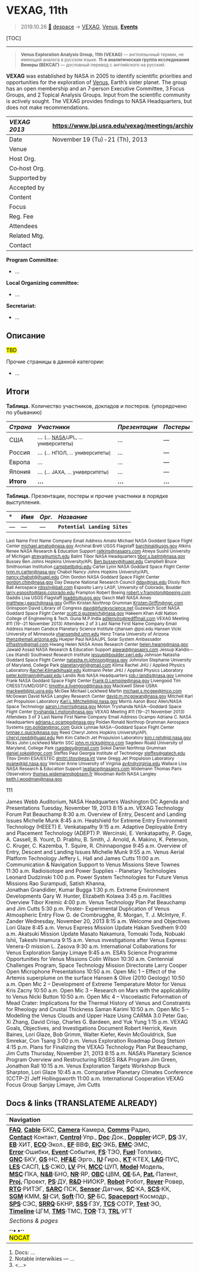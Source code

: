 # VEXAG, 11th
> 2019.10.26 [🚀](../index/index.md) [despace](index.md) → [VEXAG](vexag.md), [Venus](venus.md), **[Events](event.md)**

[TOC]

---

> <small>**Venus Exploration Analysis Group, 11th (VEXAG)** — англоязычный термин, не имеющий аналога в русском языке. **11‑я аналитическая группа исследования Венеры (ВЕКСАГ)** — дословный перевод с английского на русский.</small>

**VEXAG** was established by NASA in 2005 to identify scientific priorities and opportunities for the exploration of [Venus](venus.md), Earth’s sister planet. The group has an open membership and an 7‑person Executive Committee, 3 Focus Groups, and 2 Topical Analysis Groups. Input from the scientific community is actively sought. The VEXAG provides findings to NASA Headquarters, but does not make recommendations.

|*VEXAG 2013*|<https://www.lpi.usra.edu/vexag/meetings/archive/vexag_11/>|
|:--|:--|
|Date|November 19 (Tu) ‑ 21 (Th), 2013|
|Venue||
|Host Org.||
|Co‑host Org.||
|Supported by||
|Accepted by||
|Content||
|Focus||
|Reg. Fee||
|Attendees||
|Related Mtg.||
|Contact||

**Program Committee:**

   - …

**Local Organizing committee:**

   - …

**Secretariat:**

   - …



## Описание
<mark>TBD</mark>

Прочие страницы в данной категории:

   - …



<p style="page-break-after: always"> </p>

## Итоги

**Таблица.** Количество участников, докладов и постеров. (упорядочено по убыванию)

|*Страна*|*Участники*|*Презентации*|*Постеры*|
|:--|:--|:--|:--|
|США|… <small>(… [NASA](zz_nasa.md)/JPL, … университеты)</small>|…|—|
|Россия|… <small>(… НПОЛ, … университеты)</small>|…|—|
|Европа|…|…|—|
|Япония|… <small>(… JAXA, … университеты)</small>|…|—|
|**Итого**|**…**|**…**|**…**|

**Таблица.** Презентации, постеры и прочие участники в порядке выступления.  

<small>

|°|*Имя*|*Орг.*|*Название*|
|:--|:--|:--|:--|
|—|—|—|**`Potential Landing Sites`**|

Last  Name First  Name Company Email  Address
Amato Michael NASA  Goddard  Space  Flight  Center michael.amato@nasa.gov
Archinal   Brett USGS  Flagstaff barchinal@usgs.gov
Atkins Renee NASA  Research  &  Education  Support ratkins@nasaprs.com
Atreya Sushil University  of  Michigan atreya@umich.edu
Balint Tibor NASA  Headquarters tibor.s.balint@nasa.gov
Bussey Ben Johns  Hopkins  University/APL Ben.bussey@jhuapl.edu
Campbell Bruce Smithsonian  Institution campbellb@si.edu
Carter Lynn NASA  Goddard  Space  Flight  Center lynn.m.carter@nasa.gov
Chabot Nancy Johns  Hopkins  University/APL nancy.chabot@jhuapl.edu
Chin Gordon NASA  Goddard  Space  Flight  Center gordon.chin@nasa.gov
Day Dwayne National  Research  Council dday@nas.edu
Dissly Rich Ball  Aerospace rdissly@ball.com
Esposito Larry LASP,  University  of  Colorado,   Boulder larry.esposito@lasp.colorado.edu
Frampton Robert Boeing robert.v.frampton@boeing.com
Gaddis Lisa USGS  Flagstaff lgaddis@usgs.gov
Gasch Matt NASA  Ames matthew.j.gasch@nasa.gov
Griffin Kristen Northrop  Grumman Kristen.Griffin@ngc.com
Grinspoon David Library  of  Congress david@funkyscience.net
Guzewich Scott NASA  Goddard  Space  Flight  Center scott.d.guzewich@nasa.gov
Hakeem  Khan Adil
Nation  College  of  Engineering  &  Tech.  Guna 
M.P.India adilenviro@rediffmail.com
VEXAG  Meeting  #11   (19-­‐21  November  2013)  Attendees
2  of  3
Last  Name First  Name Company Email  Address
Hansen Candice Planetary  Science  Institute cjhansen  @psi.edu
Hansen Vicki University  of  Minnesota vhansen@d.umn.edu
Henz Triana University  of  Arizona thenz@email.arizona.edu
Hueper Paul NASA/JPL  Solar  System  Ambassador pfhastro@gmail.com
Hwang Helen NASA  Ames  Research  Center helen.hwang@nasa.gov
Jawaid Assad NASA  Research  &  Education  Support ajawaid@nasaprs.com
Jessup Kandis-­‐Lea  (Kandi) Southwest  Research  Institute jessup@boulder.swri.edu
Johnson Natasha Goddard  Space  Flight  Center natasha.m.johnson@nasa.gov
Johnston Stephanie University  of  Maryland,  College  Park planetarygirl@gmail.com
Klima Rachel JHU  /  Applied  Physics  Laboratory Rachel.Klima@jhuapl.edu
Kollmann Peter JHU  /  Applied  Physics  Laboratory peter.kollmann@jhuapl.edu
Landis Rob NASA  Headquarters rob.r.landis@nasa.gov
Lemoine Frank NASA  Goddard  Space  Flight  Center Frank.G.Lemoine@nasa.gov
Livengood Tim CRESST/UMD/GSFC timothy.a.livengood@nasa.gov
Mackwell Steve USRA mackwell@lpi.usra.edu
McGee Michael Lockheed  Martin michael.s.mcgee@lmco.com
McGowan David NASA  Langley  Research  Center david.m.mcgowan@nasa.gov
Mitchell Karl Jet  Propulsion  Laboratory Karl.L.Mitchell@jpl.nasa.gov
Morris Aaron Booz  Allen/NASA  Space  Technology aaron.l.morris@nasa.gov
Moton Tryshanda NASA-­‐Goddard  Space  Flight  Center tryshanda.t.moton@nasa.gov
VEXAG  Meeting  #11   (19-­‐21  November  2013)  Attendees
3  of  3
Last  Name First  Name Company Email  Address
Ocampo Adriana  C. NASA  Headquarters adriana.c.ocampo@nasa.gov
Poidan Ronald Northrop  Grumman  Aerospace  Systems ron.polidan@ngc.com
Quick Lynnae NASA-­‐Goddard  Space  Flight  Center lynnae.c.quick@nasa.gov
Reed Cheryl Johns  Hopkins  University/APL cheryl.reed@jhuapl.edu
Reh Kim Caltech  Jet  Propulsion  Laboratory kim.r.reh@jpl.nasa.gov
Ricks John Lockheed  Martin  SSC john.m.ricks@lmco.com
Sagdeev Roald University  of  Maryland,  College  Park rsagdeev@gmail.com
Sokol Daniel Northrop  Grumman daniel.sokol@ngc.com
Steffes Paul Georgia  Institute  of  Technology steffes@gatech.edu
Titov Dmitri ESA/ESTEC dmitri.titov@esa.int
Vane Gregg Jet  Propulsion  Laboratory gvane@jpl.nasa.gov
Veriscer Anne University  of  Virginia av4n@virginia.edu
Wallace Lisa NASA  Research  &  Education  Support lwallace@nasaprs.com
Widemann Thomas Paris  Observatory thomas.widemann@obspm.fr
Woodman Keith NASA  Langley keith.l.woodman@nasa.gov

</small>

111

James Webb Auditorium, NASA Headquarters
Washington DC
Agenda and Presentations
Tuesday, November 19, 2013
8:15 a.m. 	VEXAG Technology Forum 	Pat Beauchamp
8:30 a.m. 	Overview of Entry, Descent and Landing Issues 	Michelle Munk
8:45 a.m. 	Heatshield for Extreme Entry Environment Technology (HEEET) 	E. Venkatapathy
9:15 a.m. 	Adaptive Deployable Entry and Placement Technology (ADEPT) 	P. Wercinski, E. Venkatapathy, P. Gage,  
A. Cassell, B. Yount, D. Prabhu, B. Smith,
J. Arnold, A. Makino, K. Peterson,
C. Kruger, C. Kazemba, T. Squire,
R. Chinnapongse
9:45 a.m. 	Overview of Entry, Descent and Landing Issues 	Michelle Munk
9:55 a.m. 	Venus Aerial Platform Technology 	Jeffery L. Hall and James Cutts
11:00 a.m. 	Communication & Navigation Support to Venus Missions 	Steve Townes
11:30 a.m. 	Radioisotope and Power Supplies - Planetary Technologies 	Leonard Dudzinski
1:00 p.m. 	Power System Technologies for Future Venus Missions 	Rao Surampudi, Satish Khanna,  
Jonathan Grandidier, Kumar Bugga
1:30 p.m. 	Extreme Environment Developments 	Gary W. Hunter, Elizabeth Kolawa
3:45 p.m. 	Facilities Overview 	Tibor Kremic
4:00 p.m. 	Venus Technology Plan 	Pat Beauchamp and Jim Cutts
5:30 p.m. 	Poster- Experimental Duplication of Venus Atmospheric Entry Flow 	G. de Crombrugghe, R. Morgan,
T. J. McIntyre, F. Zander
Wednesday, November 20, 2013
8:15 a.m. 	Welcome and Objectives 	Lori Glaze
8:45 a.m. 	Venus Express Mission Update 	Hakan Svedhem
9:00 a.m. 	Akatsuki Mission Update  	Masato Nakamura, Tomoaki Toda,
Nobuaki Ishii, Takeshi Imamura
9:15 a.m. 	Venus investigations after Venus Express: Venera-D mission 	L. Zasova
9:30 a.m. 	International Collaborations for Venus Exploration 	Sanjay Limaye
9:45 a.m. 	ESA’s Science Programme Opportunities for Venus Missions 	Colin Wilson
10:30 a.m. 	Centennial Challenges Program, Space Technology Mission Directorate 	Larry Cooper
Open Microphone Presentations
10:50 a.m. 	Open Mic 1 – Effect of the Artemis superplume on the surface 	Hansen & Olive (2010 Geology)
10:50 a.m. 	Open Mic 2 – Development of Extreme Temperature Motor for Venus 	Kris Zacny
10:50 a.m. 	Open Mic 3 – Research on Mars with the applicability to Venus 	Nicki Button
10:50 a.m. 	Open Mic 4 – Viscoelastic Feformation of Mead Crater: Implications for the Thermal History of Venus and Constraints for Rheology and Crustal Thickness 	Saman Karimi
10:50 a.m. 	Open Mic 5 – Modelling the Venus Clouds and Upper Haze Using CARMA 3.0 	Peter Gao, Xi Zhang, David Crisp, Charles G. Bardeen, and Yuk Yung
1:15 p.m. 	VEXAG Goals, Objectives, and Investigations Document 	Robert Herrick, Kevin Baines, Lori Glaze, Bob Grimm, Walter Kiefer, Kevin McGouldrick, Sue Smrekar, Con Tsang
3:00 p.m. 	Venus Exploration Roadmap 	Doug Stetson
4:15 p.m. 	Plans for Finalizing the VEXAG Technology Plan 	Pat Beauchamp, Jim Cutts
Thursday, November 21, 2013
8:15 a.m. 	NASA’s Planetary Science Program Overview and Restructuring
ROSES R&A Program 	Jim Green, Jonathon Rall
10:15 a.m. 	Venus Exploration Targets Workshop 	Buck Sharpton, Lori Glaze
10:45 a.m. 	Comparative Planetary Climates Conference (CCTP-2) 	Jeff Hollingsworth
11:00 a.m. 	International Cooperation VEXAG Focus Group 	Sanjay Limaye, Jim Cutts



<p style="page-break-after:always"> </p>

## Docs & links (TRANSLATEME ALREADY)
|Navigation|
|:--|
|**[FAQ](faq.md)**, **[Cable](cable.md)**·БКС, **[Camera](cam.md)**·Камера, **[Comms](comms.md)**·Радио, **[Contact](contact.md)**·Контакт, **[Control](control.md)**·Упр., **[Doc](doc.md)**·Док., **[Doppler](doppler.md)**·ИСР, **[DS](ds.md)**·ЗУ, **[EB](eb.md)**·ХИТ, **[ECO](ecology.md)**·Экол., **[EF](ef.md)**·ВВФ, **[ElC](elc.md)**·ЭКБ, **[EMC](emc.md)**·ЭМС, **[Error](error.md)**·Ошибки, **[Event](event.md)**·События, **[FS](fs.md)**·ТЭО, **[Fuel](fuel.md)**·Топливо, **[GNC](gnc.md)**·БКУ, **[GS](scs.md)**·НС, **[HF&E](hfe.md)**·Эрго., **[IU](iu.md)**·Гиро., **[KT](kt.md)**·КТЕХ, **[LAG](lag.md)**·ПУC, **[LES](les.md)**·САСП, **[LS](ls.md)**·СЖО, **[LV](lv.md)**·РН, **[MCC](mcc.md)**·ЦУП, **[Model](model.md)**·Модель, **[MSC](sc.md)**·ПКА, **[N&B](nnb.md)**·БНО, **[NR](nr.md)**·ЯР, **[OBC](obc.md)**·ЦВМ, **[OE](oe.md)**·БА, **[Pat.](патент.md)**·Патент, **[Proj.](project.md)**·Проект, **[PS](ps.md)**·ДУ, **[R&D](rnd.md)**·НИОКР, **[Robot](robotics.md)**·Робот, **[Rover](rover.md)**·Ровер, **[RTG](rtg.md)**·РИТЭГ, **[SARC](sarc.md)**·ПСК, **[Sensor](sensor.md)**·Датчик, **[SC](sc.md)**·КА, **[SCS](scs.md)**·КК, **[SGM](sgm.md)**·КММ, **[SI](si.md)**·СИ, **[Soft](soft.md)**·ПО, **[SP](sp.md)**·БС, **[Spaceport](spaceport.md)**·Космодр., **[SPS](sps.md)**·СЭС, **[SRRQ](srrq.md)**·БКНР, **[SSS](sss.md)**·ГЗУ, **[TCS](tcs.md)**·СОТР, **[Test](test.md)**·ЭО, **[Timeline](timeline.md)**·ЦГМ, **[TMS](tms.md)**·ТМС, **[TOR](tor.md)**·ТЗ, **[TRL](trl.md)**·УГТ|
|*Sections & pages*|
|**··• [](.md) •··**<br> <mark>NOCAT</mark>|

   1. Docs: …
   1. Notable interwikies — …
   1. <…>
